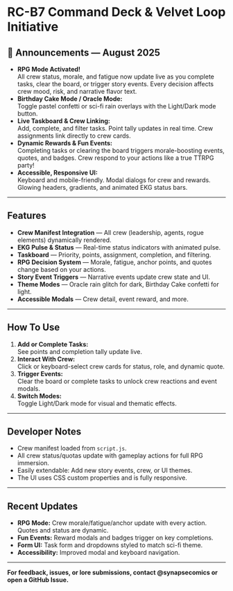 # RC-B7 Command Deck & Velvet Loop Initiative

## 🚀 Announcements — August 2025

- **RPG Mode Activated!**  
  All crew status, morale, and fatigue now update live as you complete tasks, clear the board, or trigger story events. Every decision affects crew mood, risk, and narrative flavor text.
- **Birthday Cake Mode / Oracle Mode:**  
  Toggle pastel confetti or sci-fi rain overlays with the Light/Dark mode button.
- **Live Taskboard & Crew Linking:**  
  Add, complete, and filter tasks. Point tally updates in real time. Crew assignments link directly to crew cards.
- **Dynamic Rewards & Fun Events:**  
  Completing tasks or clearing the board triggers morale-boosting events, quotes, and badges. Crew respond to your actions like a true TTRPG party!
- **Accessible, Responsive UI:**  
  Keyboard and mobile-friendly. Modal dialogs for crew and rewards. Glowing headers, gradients, and animated EKG status bars.

---

## Features

- **Crew Manifest Integration** — All crew (leadership, agents, rogue elements) dynamically rendered.  
- **EKG Pulse & Status** — Real-time status indicators with animated pulse.
- **Taskboard** — Priority, points, assignment, completion, and filtering.
- **RPG Decision System** — Morale, fatigue, anchor points, and quotes change based on your actions.
- **Story Event Triggers** — Narrative events update crew state and UI.
- **Theme Modes** — Oracle rain glitch for dark, Birthday Cake confetti for light.
- **Accessible Modals** — Crew detail, event reward, and more.

---

## How To Use

1. **Add or Complete Tasks:**  
   See points and completion tally update live.
2. **Interact With Crew:**  
   Click or keyboard-select crew cards for status, role, and dynamic quote.
3. **Trigger Events:**  
   Clear the board or complete tasks to unlock crew reactions and event modals.
4. **Switch Modes:**  
   Toggle Light/Dark mode for visual and thematic effects.

---

## Developer Notes

- Crew manifest loaded from `script.js`.
- All crew status/quotas update with gameplay actions for full RPG immersion.
- Easily extendable: Add new story events, crew, or UI themes.
- The UI uses CSS custom properties and is fully responsive.

---

## Recent Updates

- **RPG Mode:** Crew morale/fatigue/anchor update with every action. Quotes and status are dynamic.
- **Fun Events:** Reward modals and badges trigger on key completions.
- **Form UI:** Task form and dropdowns styled to match sci-fi theme.
- **Accessibility:** Improved modal and keyboard navigation.

---

**For feedback, issues, or lore submissions, contact @synapsecomics or open a GitHub Issue.**

